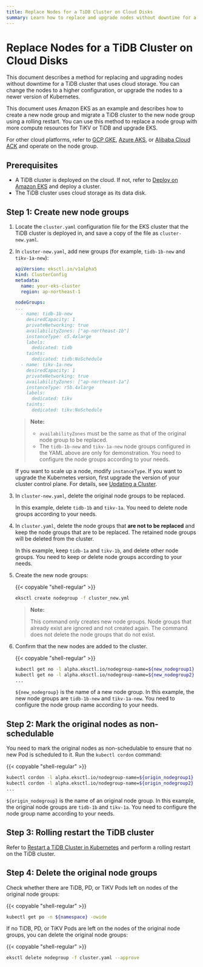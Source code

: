 ```yaml
---
title: Replace Nodes for a TiDB Cluster on Cloud Disks
summary: Learn how to replace and upgrade nodes without downtime for a TiDB cluster that uses cloud storage.
---
```


# Replace Nodes for a TiDB Cluster on Cloud Disks

This document describes a method for replacing and upgrading nodes without downtime for a TiDB cluster that uses cloud storage. You can change the nodes to a higher configuration, or upgrade the nodes to a newer version of Kubernetes.

This document uses Amazon EKS as an example and describes how to create a new node group and migrate a TiDB cluster to the new node group using a rolling restart. You can use this method to replace a node group with more compute resources for TiKV or TiDB and upgrade EKS.

For other cloud platforms, refer to [GCP GKE](deploy-on-gcp-gke.md), [Azure AKS](deploy-on-azure-aks.md), or [Alibaba Cloud ACK](deploy-on-alibaba-cloud.md) and operate on the node group.

## Prerequisites

- A TiDB cluster is deployed on the cloud. If not, refer to [Deploy on Amazon EKS](deploy-on-aws-eks.md) and deploy a cluster.
- The TiDB cluster uses cloud storage as its data disk.

## Step 1: Create new node groups

1. Locate the `cluster.yaml` configuration file for the EKS cluster that the TiDB cluster is deployed in, and save a copy of the file as `cluster-new.yaml`.

2. In `cluster-new.yaml`, add new groups (for example, `tidb-1b-new` and `tikv-1a-new`):

    ```yaml
    apiVersion: eksctl.io/v1alpha5
    kind: ClusterConfig
    metadata:
      name: your-eks-cluster
      region: ap-northeast-1

    nodeGroups:
    ...
      - name: tidb-1b-new
        desiredCapacity: 1
        privateNetworking: true
        availabilityZones: ["ap-northeast-1b"]
        instanceType: c5.4xlarge
        labels:
          dedicated: tidb
        taints:
          dedicated: tidb:NoSchedule
      - name: tikv-1a-new
        desiredCapacity: 1
        privateNetworking: true
        availabilityZones: ["ap-northeast-1a"]
        instanceType: r5b.4xlarge
        labels:
          dedicated: tikv
        taints:
          dedicated: tikv:NoSchedule
    ```

    > **Note:**
    >
    > * `availabilityZones` must be the same as that of the original node group to be replaced.
    > * The `tidb-1b-new` and `tikv-1a-new` node groups configured in the YAML above are only for demonstration. You need to configure the node groups according to your needs.

    If you want to scale up a node, modify `instanceType`. If you want to upgrade the Kubernetes version, first upgrade the version of your cluster control plane. For details, see [Updating a Cluster](https://docs.aws.amazon.com/eks/latest/userguide/update-cluster.html).

3. In `cluster-new.yaml`, delete the original node groups to be replaced.

    In this example, delete `tidb-1b` and `tikv-1a`. You need to delete node groups according to your needs.

4. In `cluster.yaml`, delete the node groups that **are not to be replaced** and keep the node groups that are to be replaced. The retained node groups will be deleted from the cluster.

    In this example, keep `tidb-1a` and `tikv-1b`, and delete other node groups. You need to keep or delete node groups according to your needs.

5. Create the new node groups:

    {{< copyable "shell-regular" >}}

    ```bash
    eksctl create nodegroup -f cluster_new.yml
    ```

    > **Note:**
    >
    > This command only creates new node groups. Node groups that already exist are ignored and not created again. The command does not delete the node groups that do not exist.

6. Confirm that the new nodes are added to the cluster.

    {{< copyable "shell-regular" >}}

    ```bash
    kubectl get no -l alpha.eksctl.io/nodegroup-name=${new_nodegroup1}
    kubectl get no -l alpha.eksctl.io/nodegroup-name=${new_nodegroup2}
    ...
    ```

   `${new_nodegroup}` is the name of a new node group. In this example, the new node groups are `tidb-1b-new` and `tikv-1a-new`. You need to configure the node group name according to your needs.

## Step 2: Mark the original nodes as non-schedulable

You need to mark the original nodes as non-schedulable to ensure that no new Pod is scheduled to it. Run the `kubectl cordon` command:

{{< copyable "shell-regular" >}}

```bash
kubectl cordon -l alpha.eksctl.io/nodegroup-name=${origin_nodegroup1}
kubectl cordon -l alpha.eksctl.io/nodegroup-name=${origin_nodegroup2}
...
```

`${origin_nodegroup}` is the name of an original node group. In this example, the original node groups are `tidb-1b` and `tikv-1a`. You need to configure the node group name according to your needs.

## Step 3: Rolling restart the TiDB cluster

Refer to [Restart a TiDB Cluster in Kubernetes](restart-a-tidb-cluster.md#perform-a-graceful-rolling-restart-to-all-pods-in-a-component) and perform a rolling restart on the TiDB cluster.

## Step 4: Delete the original node groups

Check whether there are TiDB, PD, or TiKV Pods left on nodes of the original node groups:

{{< copyable "shell-regular" >}}

```bash
kubectl get po -n ${namespace} -owide
```

If no TiDB, PD, or TiKV Pods are left on the nodes of the original node groups, you can delete the original node groups:

{{< copyable "shell-regular" >}}

```bash
eksctl delete nodegroup -f cluster.yaml --approve
```
